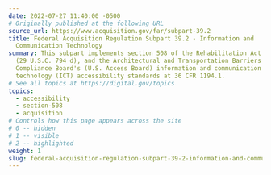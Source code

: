 ```yaml
---
date: 2022-07-27 11:40:00 -0500
# Originally published at the following URL
source_url: https://www.acquisition.gov/far/subpart-39.2
title: Federal Acquisition Regulation Subpart 39.2 - Information and
  Communication Technology
summary: This subpart implements section 508 of the Rehabilitation Act of 1973
  (29 U.S.C. 794 d), and the Architectural and Transportation Barriers
  Compliance Board's (U.S. Access Board) information and communication
  technology (ICT) accessibility standards at 36 CFR 1194.1.
# See all topics at https://digital.gov/topics
topics:
  - accessibility
  - section-508
  - acquisition
# Controls how this page appears across the site
# 0 -- hidden
# 1 -- visible
# 2 -- highlighted
weight: 1
slug: federal-acquisition-regulation-subpart-39-2-information-and-communication-technology
---
```

